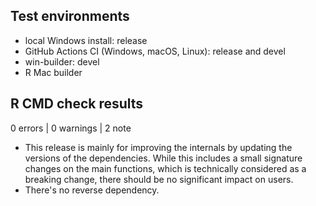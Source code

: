 ## Test environments

* local Windows install: release
* GitHub Actions CI (Windows, macOS, Linux): release and devel
* win-builder: devel
* R Mac builder

## R CMD check results

0 errors | 0 warnings | 2 note

* This release is mainly for improving the internals by updating the versions of
  the dependencies. While this includes a small signature changes on the main
  functions, which is technically considered as a breaking change, there should
  be no significant impact on users.
* There's no reverse dependency.
